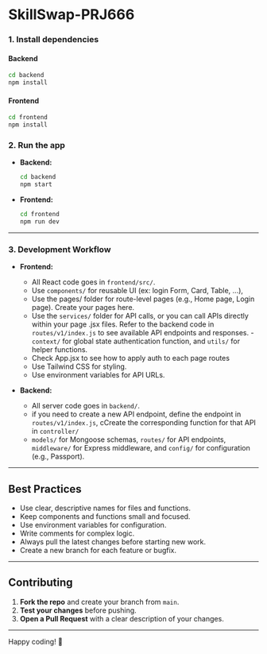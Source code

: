 # SkillSwap-PRJ666
### 1. Install dependencies

#### Backend
```sh
cd backend
npm install
```

#### Frontend
```sh
cd frontend
npm install
```


### 2. Run the app

- **Backend:**  
  ```sh
  cd backend
  npm start
  ```
- **Frontend:**  
  ```sh
  cd frontend
  npm run dev
  ```

---

### 3. Development Workflow

- **Frontend:**  
  - All React code goes in `frontend/src/`.
  - Use `components/` for reusable UI (ex: login Form, Card, Table, ...), 
  - Use the pages/ folder for route-level pages (e.g., Home page, Login page). Create your pages here.
  - Use the `services/` folder for API calls, or you can call APIs directly within your page .jsx files. Refer to the backend code in `routes/v1/index.js` to see available API endpoints and responses.
  -`context/` for global state authentication function, and `utils/` for helper functions.
  - Check App.jsx to see how to apply auth to each page routes
  - Use Tailwind CSS for styling.
  - Use environment variables for API URLs.

- **Backend:**  
  - All server code goes in `backend/`.
  - if you need to create a new API endpoint, define the endpoint in `routes/v1/index.js`, cCreate the corresponding function for that API in `controller/` 
  -  `models/` for Mongoose schemas, `routes/` for API endpoints, `middleware/` for Express middleware, and `config/` for configuration (e.g., Passport).


---


## Best Practices

- Use clear, descriptive names for files and functions.
- Keep components and functions small and focused.
- Use environment variables for configuration.
- Write comments for complex logic.
- Always pull the latest changes before starting new work.
- Create a new branch for each feature or bugfix.

---

## Contributing

1. **Fork the repo** and create your branch from `main`.
2. **Test your changes** before pushing.
3. **Open a Pull Request** with a clear description of your changes.



---

Happy coding! 🚀
